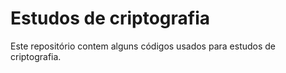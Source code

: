# Estudos de criptografia

Este repositório contem alguns códigos usados para estudos de criptografia.
